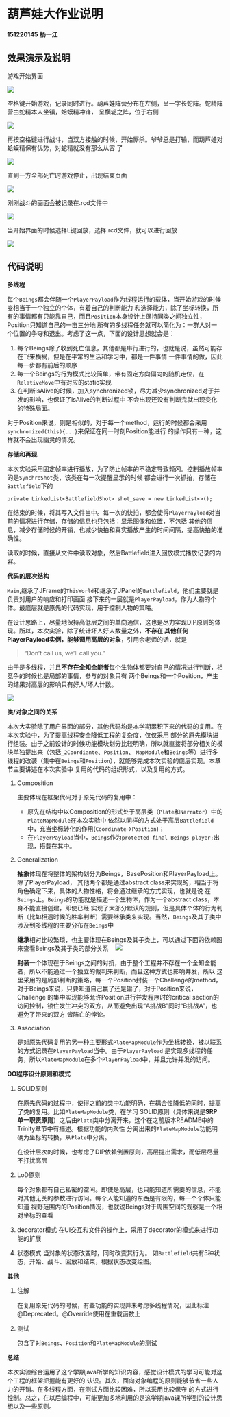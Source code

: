葫芦娃大作业说明
=====
**151220145** **杨一江**

效果演示及说明
-----
游戏开始界面

![](Welcome%20Pic.jpg)

空格键开始游戏，记录同时进行。葫芦娃阵营分布在左侧，呈一字长蛇阵。蛇精阵营由蛇精本人坐镇，蛤蟆精冲锋，
呈横轭之阵，位于右侧

![](Begin%20Pic.jpg)

再按空格键进行战斗，当双方接触的时候，开始厮杀。爷爷总是打输，而葫芦娃对蛤蟆精保有优势，对蛇精就没有那么从容
了

![](Fight%20Pic.png)

直到一方全部死亡时游戏停止，出现结束页面

![](End%20Pic.png)

刚刚战斗的画面会被记录在.rcd文件中

![](Save%20Pic.png)

当开始界面的时候选择L键回放，选择.rcd文件，就可以进行回放

![](Choose%20Pic.png)

代码说明
-----
**多线程**

每个`Beings`都会伴随一个`PlayerPayload`作为线程运行的载体，当开始游戏的时候变相当于一个独立的个体，有着自己的判断能力
和选择能力，除了坐标转换，所有的事情都有只能靠自己，而且`Position`本身设计上保持同类之间独立性，Position只知道自己的一亩三分地
所有的多线程任务就可以简化为：一群人对一个位置的争夺和退出。考虑了这一点，下面的设计思想就会是：

1. 每个Beings除了收到死亡信息，其他都是串行进行的，也就是说，虽然可能存在飞来横祸，但是在平常的生活和学习中，都是一件事情
一件事情的做，因此每一步都有前后的顺序
2. 每一个Beings的行为模式比较简单，带有固定方向偏向的随机走位，在`RelativeMove`中有对应的static实现
3. 在判断isAlive的时候，加入synchronized锁，尽力减少synchronized对于并发的影响，也保证了isAlive的判断过程中
不会出现还没有判断完就出现变化的特殊局面。

对于Position来说，则是相似的，对于每一个method，运行的时候都会采用`synchronized(this){...}`来保证在同一时刻Position能进行
的操作只有一种，这样就不会出现幽灵的情况。

**存储和再现**

本次实验采用固定帧率进行播放，为了防止帧率的不稳定导致频闪。控制播放帧率的是`SynchroShot`类，该类在每一次提醒显示的时候
都会进行一次抓拍，存储在`Battlefield`下的
    
    private LinkedList<BattlefieldShot> shot_save = new LinkedList<>();
    
在结束的时候，将其写入文件当中。每一次的快拍，都会使得`PlayerPayload`对当前的情况进行存储，存储的信息也只包括：显示图像和位置，不包括
其他的信息，减少存储时候的开销，也减少快拍和真实播放产生的时间间隔，提高快拍的准确性。

读取的时候，直接从文件中读取对象，然后Battlefield进入回放模式播放记录的内容。

**代码的层次结构**

`Main`,继承了JFrame的`ThisWorld`和继承了JPanel的`Battlefield`，他们主要就是负责对用户的响应和打印画面
接下来的一层就是`PlayerPayload`，作为人物的个体。最底层就是原先的代码实现，用于控制人物的策略。

在设计思路上，尽量地保持高低层之间的单向通信，这也是尽力实现DIP原则的体现。所以，本次实验，除了统计坏人好人数量之外，**不存在
其他任何PlayerPayload实例，能够调用高层的对象**，引用余老师的话，就是

>“Don’t call us, we’ll call you.”

由于是多线程，并且**不存在全知全能者**每个生物体都要对自己的情况进行判断，相竞争的时候也是局部的事情，参与的对象只有
两个Beings和一个Position，产生的结果对高层的影响只有好人/坏人计数。

![](Re-use%20code.png)

**类/对象之间的关系**

本次大实验除了用户界面的部分，其他代码均是本学期累积下来的代码的复用。在本次实验中，为了提高线程安全降低工程的复杂度，仅仅采用
部分的原先模块进行组装。由于之前设计的时候功能模块划分比较明确，所以就直接将部分相关的模块单独提出来（包括`_2Coordiante`、`Position`、
`MapModule`和`Beings`等）进行多线程的改装（集中在`Beings`和`Position`），就能够完成本次实验的底层实现。本章节主要讲述在本次实验中
复用的代码的组织形式，以及复用的方式。

1. Composition

    主要体现在框架代码对于原先代码的复用中：
    + 原先在结构中以Composition的形式处于高层类（`Plate`和`Narrator`）中的`PlateMapModule`在本次实验中
      依然以同样的方式处于高层`Battlefield`中，充当坐标转化的作用(`Coordinate`->`Position`)；
    + 在`PlayerPayload`当中，`Beings`作为`protected final Beings player;`出现，搭载在其中。

2. Generalization

    **抽象**体现在将整体的架构划分为Beings，BasePosition和PlayerPayload上。除了PlayerPayload，
    其他两个都是通过abstract class来实现的，相当于将角色确定下来，具体的人物性格，将会通过继承的方式实现，也就是说
    在`Beings`上。`Beings`的功能就是描述一个生物体，作为一个abstract class，本身不能直接创建，即使已经
    实现了大部分默认的规则，但是具体个体的行为判断（比如相遇时候的胜率判断）需要继承类来实现。当然，`Beings`及其子类中涉及到多线程的主要分布在`Beings`中
    
    **继承**相对比较繁琐，也主要体现在Beings及其子类上，可以通过下面的依赖图来查看Beings及其子类的部分关系
    ![](Package%20character.png)
    
    **封装**一个体现在于Beings之间的对抗，由于整个工程并不存在一个全知全能者，所以不能通过一个独立的裁判来判断，而且这种方式也影响并发，所以
    这里采用的是局部判断的策略，每一个Position封装一个Challenge的method，对于Beings来说，只要知道自己赢了还是输了，对于Position来说，Challenge
    的集中实现能够允许Position进行并发程序时的critical section的访问控制，锁住发生冲突的双方，从而避免出现“A挑战B”同时“B挑战A”，也避免了带来的双方
    皆阵亡的悖论。
    
3. Association

    是对原先代码复用的另一种主要形式`PlateMapModule`作为坐标转换，被以联系的方式记录在`PlayerPayload`当中。由于`PlayerPayload`
    是实现多线程的任务，所以`PlateMapModule`在多个`PlayerPayload`中，并且允许并发的访问。
      
      
**OO程序设计原则和模式**

1. SOLID原则

    在原先代码的过程中，使得之前的类中功能明确，在耦合性降低的同时，提高了类的复用。比如`PlateMapModule`类，在学习
    SOLID原则（具体来说是**SRP单一职责原则**）之后由`Plate`类中分离开来，这个在之前版本README中的Trinity章节中有描述。根据功能的内聚性
    分离出来的`PlateMapModule`功能明确为坐标的转换，从`Plate`中分离。
    
    在设计层次的时候，也考虑了DIP依赖倒置原则，高层提出需求，而低层尽量不打扰高层
    
3. LoD原则

    每个对象都有自己私密的空间。即使是高层，也只能知道所需要的信息，不能对其他无关的参数进行访问。每个人能知道的东西是有限的，每一个个体只能知道
    视野范围内的Position情况，也就说Beings对于周围空间的观察是一个相对坐标的查看
    
2. decorator模式
    在UI交互和文件的操作上，采用了decorator的模式来进行功能的扩展
    
4. 状态模式
   当对象的状态改变时，同时改变其行为。
   如`Battlefield`共有5种状态，开始、战斗、回放和结束，根据状态改变绘图。
    
**其他**

1. 注解
    
    在复用原先代码的时候，有些功能的实现并未考虑多线程情况，因此标注@Deprecated。@Override使用在重载函数上
    
2. 测试

    包含了对`Beings`、`Position`和`PlateMapModule`的测试
    
**总结**

本次实验综合运用了这个学期java所学的知识内容，感觉设计模式的学习可能对这个工程的框架把握能有更好的
认识。其次，面向对象编程的原则能够节省一些人力的开销。在多线程方面，在测试方面比较困难，所以采用比较保守
的方式进行控制。总之，在以后编程中，可能更加多地利用的是这学期java课所学到的设计思想以及一些原则。
   

